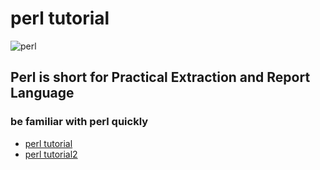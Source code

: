 # perl tutorial
![perl](http://www.runoob.com/wp-content/uploads/2016/06/0020_999_1373967199_perl_256.png)

## Perl is short for Practical Extraction and Report Language

### be familiar with perl quickly
* [perl tutorial](http://www.yiibai.com/perl)
* [perl tutorial2](http://www.runoob.com/perl/perl-tutorial.html)
